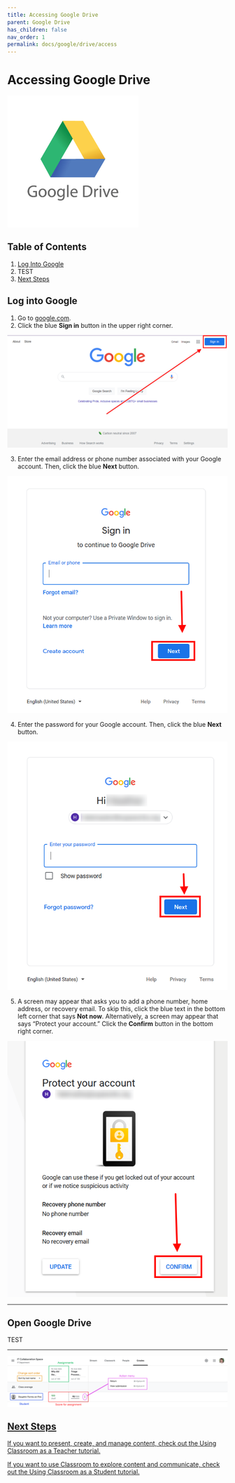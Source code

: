 ```yaml
---
title: Accessing Google Drive
parent: Google Drive
has_children: false
nav_order: 1
permalink: docs/google/drive/access
---
```


# Accessing Google Drive

<img src="/assets/google/driveLogo.png" style="width:300px;"/>

## Table of Contents
1. <a href="#log-into-google">Log Into Google</a>
2. TEST
3. <a href="#next-steps">Next Steps</a>

## Log into Google
1. Go to <a href="https://google.com">google.com</a>.
2. Click the blue <b>Sign in</b> button in the upper right corner.

<a class="image" href="/assets/google/drive/GoogleSignInButton.png"><img src="/assets/google/drive/GoogleSignInButton.png" /></a>  

3. Enter the email address or phone number associated with your Google account. Then, click the blue <b>Next</b> button.

<a class="image" href="/assets/google/drive/SignInPage.png"><img src="/assets/google/drive/SignInPage.png" /></a>

4. Enter the password for your Google account. Then, click the blue <b>Next</b> button.

 <a class="image" href="/assets/google/drive/GoogleSignInPassword.png"><img src="/assets/google/drive/GoogleSignInPassword.png" /></a>

5. A screen may appear that asks you to add a phone number, home address, or recovery email. To skip this, click the blue text in the bottom left corner that says <b>Not now</b>. Alternatively, a screen may appear that says “Protect your account.” Click the <b>Confirm</b> button in the bottom right corner.

<a class="image" href="/assets/google/drive/GoogleSignInAuth.png"><img src="/assets/google/drive/GoogleSignInAuth.png" /></a>



<hr class="divider" />

## Open Google Drive


TEST

<hr class="divider" />

<a class="image" href="/assets/google/classroom/classroomUI4.png"><img src="/assets/google/classroom/classroomUI4.png" />

## Next Steps

If you want to present, create, and manage content, check out the Using Classroom as a Teacher tutorial.

If you want to use Classroom to explore content and communicate, check out the Using Classroom as a Student tutorial.
